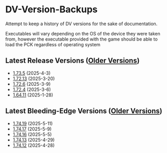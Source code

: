 # DV-Version-Backups
Attempt to keep a history of DV versions for the sake of documentation.

Executables will vary depending on the OS of the device they were taken from, however the executable provided with the game should be able to load the PCK regardless of operating system

## Latest Release Versions ([Older Versions](https://github.com/rwqfsfasxc100/DV-Version-Backups/blob/main/Stable%20Releases.md))
* [1.73.5](https://github.com/rwqfsfasxc100/DV-Version-Backups/releases/tag/Release-1.73.5) (2025-4-3)
* [1.72.13](https://github.com/rwqfsfasxc100/DV-Version-Backups/releases/tag/Release-1.72.13) (2025-3-20)
* [1.72.6](https://github.com/rwqfsfasxc100/DV-Version-Backups/releases/tag/untagged-c6f0d25770d421584899) (2025-3-9)
* [1.72.4](https://github.com/rwqfsfasxc100/DV-Version-Backups/releases/tag/untagged-6aa3eb6e00ccd74bf77a) (2025-3-6)
* [1.64.11](https://github.com/rwqfsfasxc100/DV-Version-Backups/releases/tag/Release-1.64.11) (2025-1-28)

## Latest Bleeding-Edge Versions ([Older Versions](https://github.com/rwqfsfasxc100/DV-Version-Backups/blob/main/Bleeding%20Edge%20Releases.md))
* [1.74.19](https://github.com/rwqfsfasxc100/DV-Version-Backups/releases/tag/Bleeding-Edge-1.74.19) (2025-5-11)
* [1.74.17](https://github.com/rwqfsfasxc100/DV-Version-Backups/releases/tag/Bleeding-Edge-1.74.17) (2025-5-9)
* [1.74.16](https://github.com/rwqfsfasxc100/DV-Version-Backups/releases/tag/Bleeding-Edge-1.74.16) (2025-5-5)
* [1.74.13](https://github.com/rwqfsfasxc100/DV-Version-Backups/releases/tag/Bleeding-Edge-1.74.13) (2025-4-29)
* [1.74.12](https://github.com/rwqfsfasxc100/DV-Version-Backups/releases/tag/Bleeding-Edge-1.74.12) (2025-4-28)
